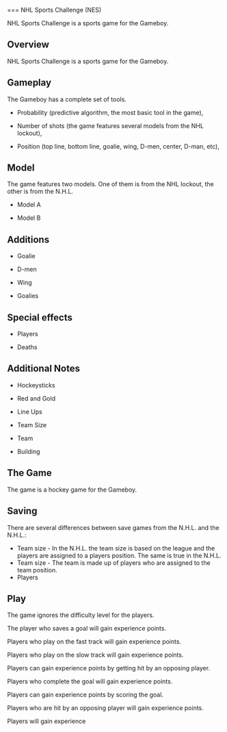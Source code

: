 
===
NHL Sports Challenge (NES)

NHL Sports Challenge is a sports game for the Gameboy.

## Overview

NHL Sports Challenge is a sports game for the Gameboy.

## Gameplay

The Gameboy has a complete set of tools.

*   Probability (predictive algorithm, the most basic tool in the game),

*   Number of shots (the game features several models from the NHL lockout),

*   Position (top line, bottom line, goalie, wing, D-men, center, D-man, etc),

## Model

The game features two models. One of them is from the NHL lockout, the other is from the N.H.L.

*   Model A

*   Model B

## Additions

*   Goalie

*   D-men
*   Wing
*   Goalies

## Special effects

*   Players

*   Deaths

## Additional Notes

*   Hockeysticks

*   Red and Gold
*   Line Ups
*   Team Size
*   Team
*   Building

## The Game

The game is a hockey game for the Gameboy.

## Saving

There are several differences between save games from the N.H.L. and the N.H.L.:

*   Team size - In the N.H.L. the team size is based on the league and the players are assigned to a players position. The same is true in the N.H.L.
*   Team size - The team is made up of players who are assigned to the team position.
*   Players

## Play

The game ignores the difficulty level for the players.

The player who saves a goal will gain experience points.

Players who play on the fast track will gain experience points.

Players who play on the slow track will gain experience points.

Players can gain experience points by getting hit by an opposing player.

Players who complete the goal will gain experience points.

Players can gain experience points by scoring the goal.

Players who are hit by an opposing player will gain experience points.

Players will gain experience
